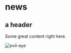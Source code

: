 # news

## a header

Some great content right here.

![evil-eye](https://user-images.githubusercontent.com/41078047/116423612-d9156a80-a80e-11eb-99b8-25c1721d108d.jpg)

